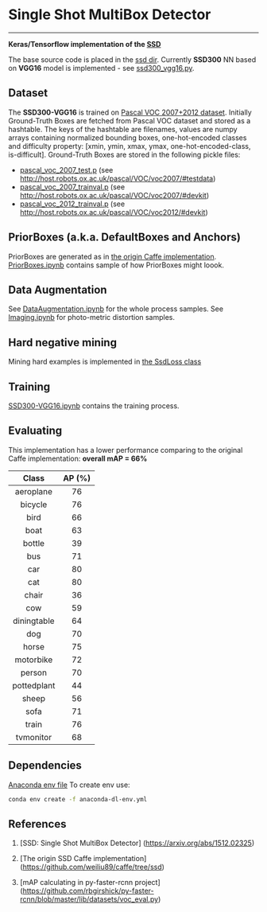 # **Single Shot MultiBox Detector**

---

[//]: # (Image References)
[loss-curve]: ./loss-curve.png "Loss Curve"

**Keras/Tensorflow implementation of the [SSD](https://arxiv.org/abs/1512.02325)**

The base source code is placed in the [ssd dir](/ssd).
Currently **SSD300** NN based on **VGG16** model is implemented - see [ssd300_vgg16.py](ssd/ssd300_vgg16.py).

## **Dataset**
The **SSD300-VGG16** is trained on [Pascal VOC 2007+2012 dataset](http://host.robots.ox.ac.uk/pascal/VOC/).
Initially Ground-Truth Boxes are fetched from Pascal VOC dataset and stored as a hashtable.
The keys of the hashtable are filenames, 
values are numpy arrays containing normalized bounding boxes, one-hot-encoded classes and difficulty property:
[xmin, ymin, xmax, ymax, one-hot-encoded-class, is-difficult].
Ground-Truth Boxes are stored in the following pickle files:
* [pascal_voc_2007_test.p](data/pascal_voc_2007_test.p) (see http://host.robots.ox.ac.uk/pascal/VOC/voc2007/#testdata)
* [pascal_voc_2007_trainval.p](data/pascal_voc_2007_trainval.p) (see http://host.robots.ox.ac.uk/pascal/VOC/voc2007/#devkit)
* [pascal_voc_2012_trainval.p](data/pascal_voc_2012_trainval.p) (see http://host.robots.ox.ac.uk/pascal/VOC/voc2012/#devkit)

## **PriorBoxes (a.k.a. DefaultBoxes and Anchors)**
PriorBoxes are generated as in [the origin Caffe implementation](https://github.com/weiliu89/caffe/blob/ssd/examples/ssd/ssd_pascal.py).
[PriorBoxes.ipynb](tests/PriorBoxes.ipynb) contains sample of how PriorBoxes might loook.

## **Data Augmentation**
See [DataAugmentation.ipynb](tests/DataAugmentation.ipynb) for the whole process samples.
See [Imaging.ipynb](tests/Imaging.ipynb) for photo-metric distortion samples.

## **Hard negative mining**
Mining hard examples is implemented in [the SsdLoss class](ssd/losses.py)

## **Training**
[SSD300-VGG16.ipynb](SSD300-VGG16.ipynb) contains the training process.

## **Evaluating**
This implementation has a lower performance comparing to the original Caffe implementation:
**overall mAP = 66%**

| Class  | AP (%) |
|:-------------:|:-------------:| 
| aeroplane |   76 |
| bicycle   |   76 |
| bird      |   66 |
| boat      |   63 |
| bottle    |   39 |
| bus       |   71 |
| car       |   80 |
| cat       |   80 |
| chair     |   36 |
| cow       |   59 |
| diningtable | 64 |
| dog         | 70 |
| horse       | 75 |
| motorbike   | 72 |
| person      | 70 |
| pottedplant | 44 |
| sheep       | 56 |
| sofa        | 71 |
| train       | 76 |
| tvmonitor   | 68 |

## **Dependencies**
[Anaconda env file](./env/anaconda-dl-env.yml)
To create env use:
```bash
conda env create -f anaconda-dl-env.yml
```

## **References**

1. [SSD: Single Shot MultiBox Detector] (https://arxiv.org/abs/1512.02325)

2. [The origin SSD Caffe implementation] (https://github.com/weiliu89/caffe/tree/ssd)

3. [mAP calculating in py-faster-rcnn project] (https://github.com/rbgirshick/py-faster-rcnn/blob/master/lib/datasets/voc_eval.py)







